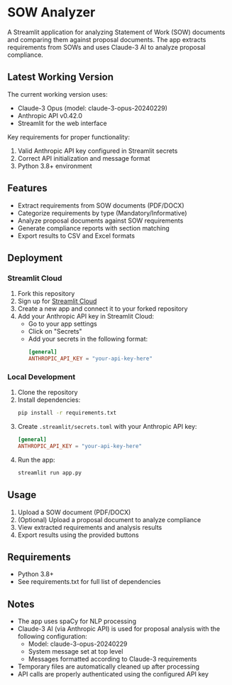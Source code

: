 # SOW Analyzer

A Streamlit application for analyzing Statement of Work (SOW) documents and comparing them against proposal documents. The app extracts requirements from SOWs and uses Claude-3 AI to analyze proposal compliance.

## Latest Working Version

The current working version uses:
- Claude-3 Opus (model: claude-3-opus-20240229)
- Anthropic API v0.42.0
- Streamlit for the web interface

Key requirements for proper functionality:
1. Valid Anthropic API key configured in Streamlit secrets
2. Correct API initialization and message format
3. Python 3.8+ environment

## Features

- Extract requirements from SOW documents (PDF/DOCX)
- Categorize requirements by type (Mandatory/Informative)
- Analyze proposal documents against SOW requirements
- Generate compliance reports with section matching
- Export results to CSV and Excel formats

## Deployment

### Streamlit Cloud

1. Fork this repository
2. Sign up for [Streamlit Cloud](https://streamlit.io/cloud)
3. Create a new app and connect it to your forked repository
4. Add your Anthropic API key in Streamlit Cloud:
   - Go to your app settings
   - Click on "Secrets"
   - Add your secrets in the following format:
     ```toml
     [general]
     ANTHROPIC_API_KEY = "your-api-key-here"
     ```

### Local Development

1. Clone the repository
2. Install dependencies:
   ```bash
   pip install -r requirements.txt
   ```
3. Create `.streamlit/secrets.toml` with your Anthropic API key:
   ```toml
   [general]
   ANTHROPIC_API_KEY = "your-api-key-here"
   ```
4. Run the app:
   ```bash
   streamlit run app.py
   ```

## Usage

1. Upload a SOW document (PDF/DOCX)
2. (Optional) Upload a proposal document to analyze compliance
3. View extracted requirements and analysis results
4. Export results using the provided buttons

## Requirements

- Python 3.8+
- See requirements.txt for full list of dependencies

## Notes

- The app uses spaCy for NLP processing
- Claude-3 AI (via Anthropic API) is used for proposal analysis with the following configuration:
  - Model: claude-3-opus-20240229
  - System message set at top level
  - Messages formatted according to Claude-3 requirements
- Temporary files are automatically cleaned up after processing
- API calls are properly authenticated using the configured API key
